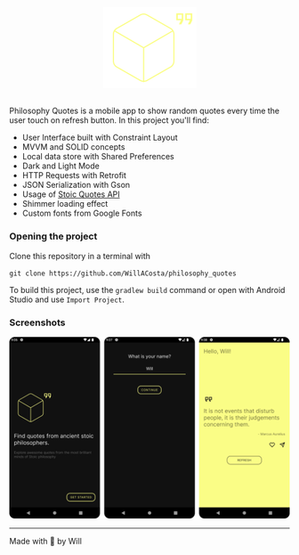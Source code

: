 <div align="center" border-radius="100px">
  <img src="./docs/logo.png" />
</div>

##

Philosophy Quotes is a mobile app to show random quotes every time the user touch on refresh button.
In this project you'll find:

- User Interface built with Constraint Layout
- MVVM and SOLID concepts
- Local data store with Shared Preferences
- Dark and Light Mode
- HTTP Requests with Retrofit
- JSON Serialization with Gson
- Usage of [Stoic Quotes API](https://stoicquotesapi.com/)
- Shimmer loading effect
- Custom fonts from Google Fonts

### Opening the project

Clone this repository in a terminal with

```
git clone https://github.com/WillACosta/philosophy_quotes
```

To build this project, use the `gradlew build` command or open with Android Studio and
use `Import Project`.

### Screenshots

<div style="margin: 0 auto">
    <img src="./docs/screen_shot.png" />
</div>

---

Made with 🖤 by Will
